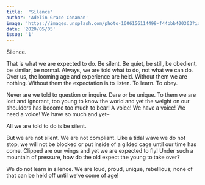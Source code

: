 ```yaml
---
title:  "Silence"
author: 'Adelin Grace Conanan'
image: 'https://images.unsplash.com/photo-1606156114499-f44bbb400363?ixlib=rb-1.2.1&ixid=eyJhcHBfaWQiOjEyMDd9&auto=format&fit=crop&w=1001&q=80'
date: '2020/05/05'
issue: '1'
---
```


Silence. 

That is what we are expected to do. Be silent. Be quiet, be still, be obedient, be similar, be normal. Always, we are told what to do, not what we can do. Over us, the looming age and experience are held. Without them we are nothing. Without them the expectation is to listen. To learn. To obey. 

Never are we told to question or inquire. Dare or be unique. To them we are lost and ignorant, too young to know the world and yet the weight on our shoulders has become too much to bear! A voice! We have a voice! We need a voice! We have so much and yet–

All we are told to do is be silent. 

But we are not silent. We are not compliant. Like a tidal wave we do not stop, we will not be blocked or put inside of a gilded cage until our time has come. Clipped are our wings and yet we are expected to fly! Under such a mountain of pressure, how do the old expect the young to take over?

We do not learn in silence. We are loud, proud, unique, rebellious; none of that can be held off until we’ve come of age! 